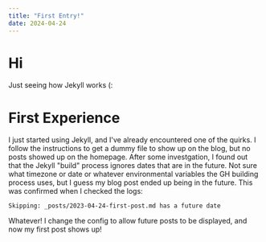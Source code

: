 ```yaml
---
title: "First Entry!"
date: 2024-04-24
---
```


# Hi
Just seeing how Jekyll works (:

# First Experience
I just started using Jekyll, and I've already encountered one of the quirks. I follow the instructions to get a dummy file to show up on the blog, but no posts showed up on the homepage. After some investgation, I found out that the Jekyll "build" process ignores dates that are in the future. Not sure what timezone or date or whatever environmental variables the GH building process uses, but I guess my blog post ended up being in the future. This was confirmed when I checked the logs:
```
Skipping: _posts/2023-04-24-first-post.md has a future date
```

Whatever! I change the config to allow future posts to be displayed, and now my first post shows up!
